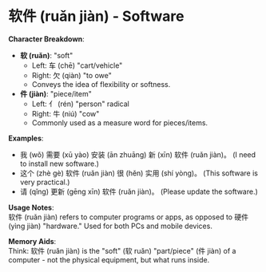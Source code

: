 # **软件 (ruǎn jiàn) - Software**

**Character Breakdown**:  
- **软 (ruǎn)**: "soft"
  - Left: 车 (chē) "cart/vehicle"
  - Right: 欠 (qiàn) "to owe"
  - Conveys the idea of flexibility or softness.  
- **件 (jiàn)**: "piece/item"
  - Left: 亻 (rén) "person" radical
  - Right: 牛 (niú) "cow"
  - Commonly used as a measure word for pieces/items.

**Examples**:  
- 我 (wǒ) 需要 (xū yào) 安装 (ān zhuāng) 新 (xīn) 软件 (ruǎn jiàn)。 (I need to install new software.)  
- 这个 (zhè gè) 软件 (ruǎn jiàn) 很 (hěn) 实用 (shí yòng)。 (This software is very practical.)  
- 请 (qǐng) 更新 (gēng xīn) 软件 (ruǎn jiàn)。 (Please update the software.)

**Usage Notes**:  
软件 (ruǎn jiàn) refers to computer programs or apps, as opposed to 硬件 (yìng jiàn) "hardware." Used for both PCs and mobile devices.

**Memory Aids**:  
Think: 软件 (ruǎn jiàn) is the "soft" (软 ruǎn) "part/piece" (件 jiàn) of a computer - not the physical equipment, but what runs inside.
